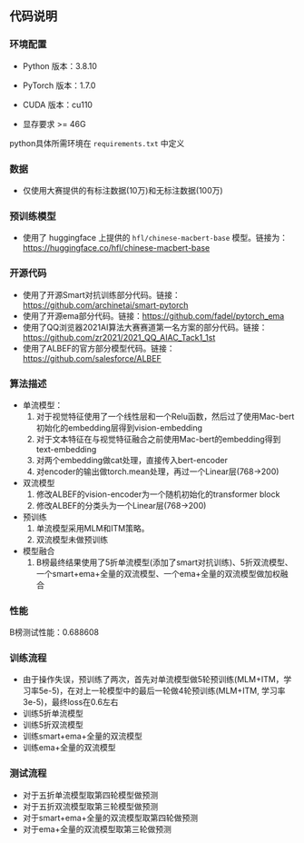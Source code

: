 ## 代码说明

### 环境配置

- Python 版本：3.8.10

- PyTorch 版本：1.7.0

- CUDA 版本：cu110
- 显存要求 >= 46G

python具体所需环境在 `requirements.txt` 中定义

### 数据

- 仅使用大赛提供的有标注数据(10万)和无标注数据(100万)

### 预训练模型

- 使用了 huggingface 上提供的 `hfl/chinese-macbert-base` 模型。链接为： https://huggingface.co/hfl/chinese-macbert-base

### 开源代码

- 使用了开源Smart对抗训练部分代码。链接：https://github.com/archinetai/smart-pytorch
- 使用了开源ema部分代码。链接：https://github.com/fadel/pytorch_ema
- 使用了QQ浏览器2021AI算法大赛赛道第一名方案的部分代码。链接：https://github.com/zr2021/2021_QQ_AIAC_Tack1_1st
- 使用了ALBEF的官方部分模型代码。链接：https://github.com/salesforce/ALBEF

### 算法描述

- 单流模型：
  1. 对于视觉特征使用了一个线性层和一个Relu函数，然后过了使用Mac-bert初始化的embedding层得到vision-embedding
  2. 对于文本特征在与视觉特征融合之前使用Mac-bert的embedding得到text-embedding
  3. 对两个embedding做cat处理，直接传入bert-encoder
  4. 对encoder的输出做torch.mean处理，再过一个Linear层(768->200)
- 双流模型
  1. 修改ALBEF的vision-encoder为一个随机初始化的transformer block
  2. 修改ALBEF的分类头为一个Linear层(768->200)
- 预训练
  1. 单流模型采用MLM和ITM策略。
  2. 双流模型未做预训练
- 模型融合
  1. B榜最终结果使用了5折单流模型(添加了smart对抗训练)、5折双流模型、一个smart+ema+全量的双流模型、一个ema+全量的双流模型做加权融合

### 性能

B榜测试性能：0.688608

### 训练流程

- 由于操作失误，预训练了两次，首先对单流模型做5轮预训练(MLM+ITM，学习率5e-5)，在对上一轮模型中的最后一轮做4轮预训练(MLM+ITM, 学习率3e-5)，最终loss在0.6左右
- 训练5折单流模型
- 训练5折双流模型
- 训练smart+ema+全量的双流模型
- 训练ema+全量的双流模型

### 测试流程

- 对于五折单流模型取第四轮模型做预测
- 对于五折双流模型取第三轮模型做预测
- 对于smart+ema+全量的双流模型取第四轮做预测
- 对于ema+全量的双流模型取第三轮做预测